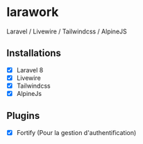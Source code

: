 # larawork
Laravel / Livewire / Tailwindcss / AlpineJS

## Installations

- [x] Laravel 8
- [x] Livewire
- [x] Tailwindcss
- [x] AlpineJs

## Plugins

- [x] Fortify (Pour la gestion d'authentification)
